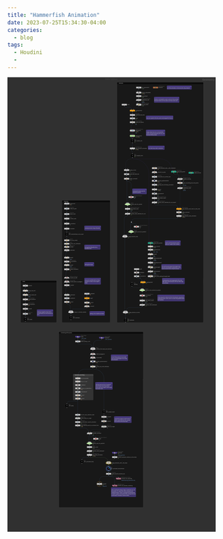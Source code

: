 ```yaml
---
title: "Hammerfish Animation"
date: 2023-07-25T15:34:30-04:00
categories:
  - blog
tags:
  - Houdini
  - 
---
```


<img src="../assets/images/HoudiniHammerfishGeoNetwork.png" alt="">
